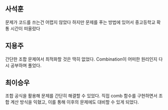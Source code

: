 ﻿## 사석훈
문제가 코드를 쓰는건 어렵지 않았다 하지만 문제를 푸는 방법에 있어서 중고등학교 확통 시간이 떠올랐다
## 지용주
간단한 조합 문제여서 최적화할 것은 딱히 없었다. Combination이 어떠한 원리인지 다시 공부하며 풀었다.
## 최이승우
조합 공식을 활용해 문제를 간단히 해결할 수 있었다. 직접 comb 함수를 구현하면서 조합 계산 방식을 익혔고, 이를 통해 이후의 문제에도 대비할 수 있게 되었다.
